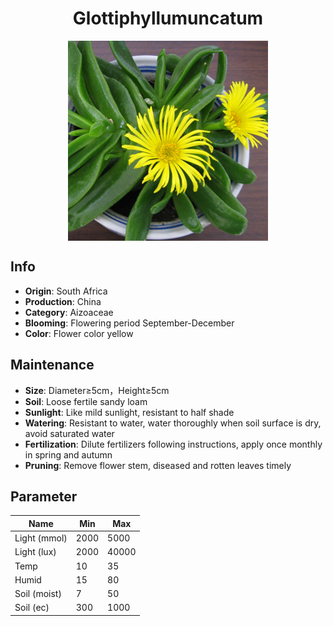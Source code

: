 <h1 align='center'>Glottiphyllumuncatum</h1>
<p align="center">
    <img 
        align='center'
        width='320'
        src="../images/glottiphyllumuncatum.png" 
        alt='Glottiphyllumuncatum' />
</p>

## Info

 - **Origin**: South Africa
 - **Production**: China
 - **Category**: Aizoaceae
 - **Blooming**: Flowering period September-December
 - **Color**: Flower color yellow

## Maintenance

 - **Size**: Diameter≥5cm，Height≥5cm
 - **Soil**: Loose fertile sandy loam
 - **Sunlight**: Like mild sunlight, resistant to half shade
 - **Watering**: Resistant to water, water thoroughly when soil surface is dry, avoid saturated water
 - **Fertilization**: Dilute fertilizers following instructions, apply once monthly in spring and autumn
 - **Pruning**: Remove flower stem, diseased and rotten leaves timely

## Parameter

| Name         | Min  | Max   |
|--------------|------|-------|
| Light (mmol) | 2000 | 5000  |
| Light (lux)  | 2000 | 40000 |
| Temp         | 10    | 35    |
| Humid        | 15   | 80    |
| Soil (moist) | 7   | 50    |
| Soil (ec)    | 300  | 1000  |